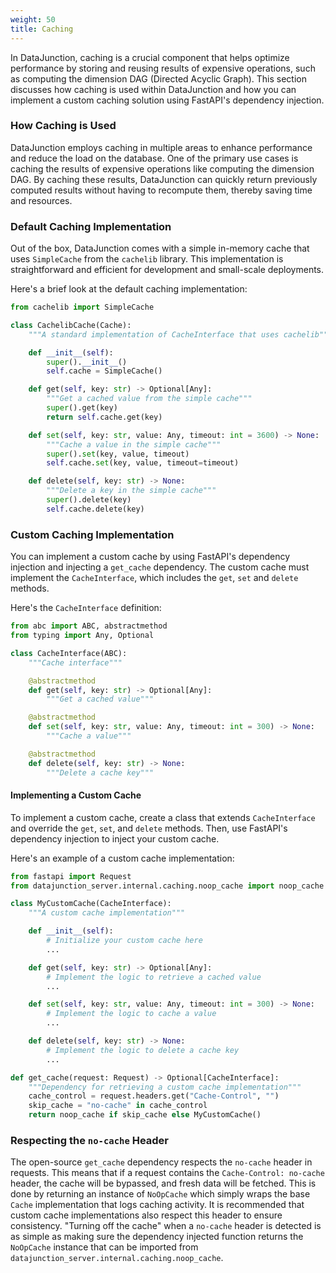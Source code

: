 ```yaml
---
weight: 50
title: Caching
---
```


In DataJunction, caching is a crucial component that helps optimize performance by storing and reusing results of expensive operations, such as computing the dimension DAG (Directed Acyclic Graph). This section discusses how caching is used within DataJunction and how you can implement a custom caching solution using FastAPI's dependency injection.

### How Caching is Used

DataJunction employs caching in multiple areas to enhance performance and reduce the load on the database. One of the primary use cases is caching the results of expensive operations like computing the dimension DAG. By caching these results, DataJunction can quickly return previously computed results without having to recompute them, thereby saving time and resources.

### Default Caching Implementation

Out of the box, DataJunction comes with a simple in-memory cache that uses `SimpleCache` from the `cachelib` library. This implementation is straightforward and efficient for development and small-scale deployments.

Here's a brief look at the default caching implementation:

```py
from cachelib import SimpleCache

class CachelibCache(Cache):
    """A standard implementation of CacheInterface that uses cachelib"""

    def __init__(self):
        super().__init__()
        self.cache = SimpleCache()

    def get(self, key: str) -> Optional[Any]:
        """Get a cached value from the simple cache"""
        super().get(key)
        return self.cache.get(key)

    def set(self, key: str, value: Any, timeout: int = 3600) -> None:
        """Cache a value in the simple cache"""
        super().set(key, value, timeout)
        self.cache.set(key, value, timeout=timeout)

    def delete(self, key: str) -> None:
        """Delete a key in the simple cache"""
        super().delete(key)
        self.cache.delete(key)
```

### Custom Caching Implementation

You can implement a custom cache by using FastAPI's dependency injection and injecting a `get_cache` dependency.
The custom cache must implement the `CacheInterface`, which includes the `get`, `set` and `delete` methods.

Here's the `CacheInterface` definition:

```py
from abc import ABC, abstractmethod
from typing import Any, Optional

class CacheInterface(ABC):
    """Cache interface"""

    @abstractmethod
    def get(self, key: str) -> Optional[Any]:
        """Get a cached value"""

    @abstractmethod
    def set(self, key: str, value: Any, timeout: int = 300) -> None:
        """Cache a value"""

    @abstractmethod
    def delete(self, key: str) -> None:
        """Delete a cache key"""
```

#### Implementing a Custom Cache

To implement a custom cache, create a class that extends `CacheInterface` and override the `get`, `set`, and `delete`
methods. Then, use FastAPI's dependency injection to inject your custom cache.

Here's an example of a custom cache implementation:

```py
from fastapi import Request
from datajunction_server.internal.caching.noop_cache import noop_cache

class MyCustomCache(CacheInterface):
    """A custom cache implementation"""

    def __init__(self):
        # Initialize your custom cache here
        ...

    def get(self, key: str) -> Optional[Any]:
        # Implement the logic to retrieve a cached value
        ...

    def set(self, key: str, value: Any, timeout: int = 300) -> None:
        # Implement the logic to cache a value
        ...

    def delete(self, key: str) -> None:
        # Implement the logic to delete a cache key
        ...

def get_cache(request: Request) -> Optional[CacheInterface]:
    """Dependency for retrieving a custom cache implementation"""
    cache_control = request.headers.get("Cache-Control", "")
    skip_cache = "no-cache" in cache_control
    return noop_cache if skip_cache else MyCustomCache()
```

### Respecting the `no-cache` Header

The open-source `get_cache` dependency respects the `no-cache` header in requests. This means that if a request contains
the `Cache-Control: no-cache` header, the cache will be bypassed, and fresh data will be fetched. This is done by
returning an instance of `NoOpCache` which simply wraps the base `Cache` implementation that logs caching activity.
It is recommended that custom cache implementations also respect this header to ensure consistency. "Turning off the
cache" when a `no-cache` header is detected is as simple as making sure the dependency injected function returns the
`NoOpCache` instance that can be imported from `datajunction_server.internal.caching.noop_cache`.
